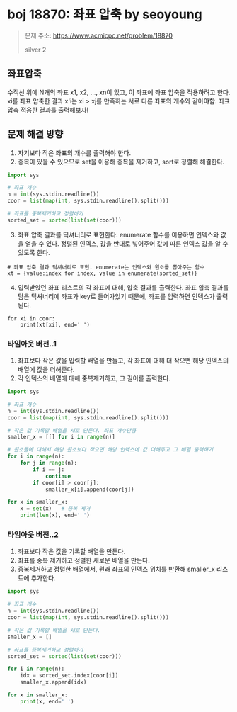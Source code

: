 # boj 18870: 좌표 압축 by seoyoung
> 문제 주소: https://www.acmicpc.net/problem/18870
> 
> silver 2

## 좌표압축
수직선 위에 N개의 좌표 x1, x2, ..., xn이 있고, 이 좌표에 좌표 압축을 적용하려고 한다.
 xi를 좌표 압축한 결과 x'i는 xi > xj를 만족하는 서로 다른 좌표의 개수와 같아야함.
 좌표압축 적용한 결과를 출력해보자!

## 문제 해결 방향
1. 자기보다 작은 좌표의 개수를 출력해야 한다.
2. 중복이 있을 수 있으므로 set을 이용해 중복을 제거하고, sort로 정렬해 해결한다.
```python
import sys

# 좌표 개수
n = int(sys.stdin.readline())
coor = list(map(int, sys.stdin.readline().split()))

# 좌표를 중복제거하고 정렬하기
sorted_set = sorted(list(set(coor)))
```
3. 좌표 압축 결과를 딕셔너리로 표현한다. enumerate 함수를 이용하면 인덱스와 값을 얻을 수 있다.
정렬된 인덱스, 값을 반대로 넣어주어 값에 따른 인덱스 값을 알 수 있도록 한다.

```
# 좌표 압축 결과 딕셔너리로 표현. enumerate는 인덱스와 원소를 뽑아주는 함수
xt = {value:index for index, value in enumerate(sorted_set)}
```
4. 입력받았던 좌표 리스트의 각 좌표에 대해, 압축 결과를 출력한다. 좌표 압축 결과를 담은 딕셔너리에 좌표가 key로 들어가있기 때문에, 좌표를 입력하면 인덱스가 출력된다.


```
for xi in coor:
    print(xt[xi], end=' ')
```


### 타임아웃 버전..1
1. 좌표보다 작은 값을 입력할 배열을 만들고, 각 좌표에 대해 더 작으면 해당 인덱스의 배열에 값을 더해준다.
2. 각 인덱스의 배열에 대해 중복제거하고, 그 길이를 출력한다.

```python
import sys

# 좌표 개수
n = int(sys.stdin.readline())
coor = list(map(int, sys.stdin.readline().split()))

# 작은 값 기록할 배열을 새로 만든다. 좌표 개수만큼
smaller_x = [[] for i in range(n)]

# 원소들에 대해서 해당 원소보다 작으면 해당 인덱스에 값 더해주고 그 배열 출력하기
for i in range(n):
    for j in range(n):
        if i == j:
            continue
        if coor[i] > coor[j]:
            smaller_x[i].append(coor[j])

for x in smaller_x:
    x = set(x)   # 중복 제거
    print(len(x), end=' ')
```

### 타임아웃 버전..2

1. 좌표보다 작은 값을 기록할 배열을 만든다.
2. 좌표를 중복 제거하고 정렬한 새로운 배열을 만든다.
3. 중복제거하고 정렬한 배열에서, 원래 좌표의 인덱스 위치를 반환해 smaller_x 리스트에 추가한다.

```python
import sys

# 좌표 개수
n = int(sys.stdin.readline())
coor = list(map(int, sys.stdin.readline().split()))

# 작은 값 기록할 배열을 새로 만든다.
smaller_x = []

# 좌표를 중복제거하고 정렬하기
sorted_set = sorted(list(set(coor)))

for i in range(n):
    idx = sorted_set.index(coor[i])
    smaller_x.append(idx)

for x in smaller_x:
    print(x, end=' ')
```